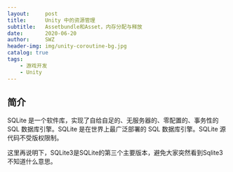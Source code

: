 ```yaml
---
layout:     post
title:      Unity 中的资源管理
subtitle:   Assetbundle和Asset，内存分配与释放
date:       2020-06-20
author:     SWZ
header-img: img/unity-coroutine-bg.jpg
catalog: true
tags:
    - 游戏开发
    - Unity
---
```


## 简介

SQLite 是一个软件库，实现了自给自足的、无服务器的、零配置的、事务性的 SQL 数据库引擎。SQLite 是在世界上最广泛部署的 SQL 数据库引擎。SQLite 源代码不受版权限制。

这里再说明下，SQLite3是SQLite的第三个主要版本，避免大家突然看到Sqlite3不知道什么意思。